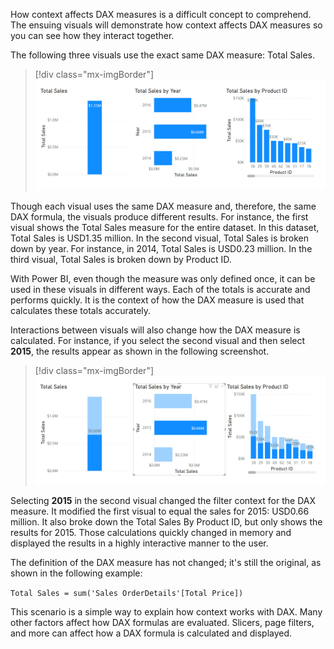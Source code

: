 How context affects DAX measures is a difficult concept to comprehend. The ensuing visuals will demonstrate how context affects DAX measures so you can see how they interact together.

The following three visuals use the exact same DAX measure: Total Sales.

> [!div class="mx-imgBorder"]
> [![Screenshot of total sales with three different requirements.](../media/02-total-sales-visuals-ss.png)](../media/02-total-sales-visuals-ss.png#lightbox)

Though each visual uses the same DAX measure and, therefore, the same DAX formula, the visuals produce different results. For instance, the first visual shows the Total Sales measure for the entire dataset. In this dataset, Total Sales is USD1.35 million. In the second visual, Total Sales is broken down by year. For instance, in 2014, Total Sales is USD0.23 million. In the third visual, Total Sales is broken down by Product ID.

With Power BI, even though the measure was only defined once, it can be used in these visuals in different ways. Each of the totals is accurate and performs quickly. It is the context of how the DAX measure is used that calculates these totals accurately.

Interactions between visuals will also change how the DAX measure is calculated. For instance, if you select the second visual and then select **2015**, the results appear as shown in the following screenshot.

> [!div class="mx-imgBorder"]
> [![Screenshot of results when selecting 2015 in the second visual.](../media/02-filter-context-change-ss.png)](../media/02-filter-context-change-ss.png#lightbox)

Selecting **2015** in the second visual changed the filter context for the DAX measure. It modified the first visual to equal the sales for 2015: USD0.66 million. It also broke down the Total Sales By Product ID, but only shows the results for 2015. Those calculations quickly changed in memory and displayed the results in a highly interactive manner to the user.

The definition of the DAX measure has not changed; it's still the original, as shown in the following example:

```Total Sales = sum('Sales OrderDetails'[Total Price])```

This scenario is a simple way to explain how context works with DAX. Many other factors affect how DAX formulas are evaluated. Slicers, page filters, and more can affect how a DAX formula is calculated and displayed.

